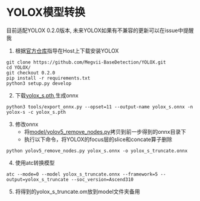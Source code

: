 # YOLOX模型转换
目前适配YOLOX 0.2.0版本, 未来YOLOX如果有不兼容的更新可以在issue中提醒我

1. 根据[官方仓库](https://github.com/Megvii-BaseDetection/YOLOX/tree/0.2.0)指导在Host上下载安装YOLOX
```
git clone https://github.com/Megvii-BaseDetection/YOLOX.git
cd YOLOX/
git checkout 0.2.0
pip install -r requirements.txt
python3 setup.py develop
```
2. 下载[yolox_s.pth](https://github.com/Megvii-BaseDetection/YOLOX/releases/download/0.1.1rc0/yolox_s.pth),生成onnx
```
python3 tools/export_onnx.py --opset=11 --output-name yolox_s.onnx -n yolox-s -c yolox_s.pth
```
3. 修改onnx
   * 将[model/yolov5_remove_nodes.py](model/yolov5_remove_nodes.py)拷贝到前一步得到的onnx目录下
   * 执行以下命令，将YOLOX的focus层的slice和concate算子删除
```
python yolov5_remove_nodes.py yolox_s.onnx -o yolox_s_truncate.onnx
```
4. 使用atc转换模型
```
atc --mode=0 --model yolox_s_truncate.onnx --framework=5 --output=yolox_s_truncate --soc_version=Ascend310
```
5. 将得到的yolox_s_truncate.om放到model文件夹备用